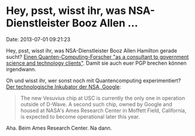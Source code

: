 Hey, psst, wisst ihr, was NSA-Dienstleister Booz Allen \...
===========================================================

Date: 2013-07-01 09:21:23

Hey, psst, wisst ihr, was NSA-Dienstleister Booz Allen Hamilton gerade
sucht? [Einen Quanten-Computing-Forscher \"as a consultant to government
science and technology
clients\"](http://www.clearancejobs.com/?action=view_job&jobID=1660560&ref=simply&utm_source=simplyhired&utm_medium=jobfeed&utm_campaign=alljobs).
Damit sie auch euer PGP brechen können irgendwann.

Oh und wisst ihr, wer sonst noch mit Quantencomputing experimentiert?
[Der technologische Inkubator der NSA,
Google](http://esciencenews.com/articles/2013/06/28/large.scale.quantum.chip.validated):

> The new Vesuvius chip at USC is currently the only one in operation
> outside of D-Wave. A second such chip, owned by Google and housed at
> NASA\'s Ames Research Center in Moffett Field, California, is expected
> to become operational later this year.

Aha. Beim Ames Research Center. Na dann.
